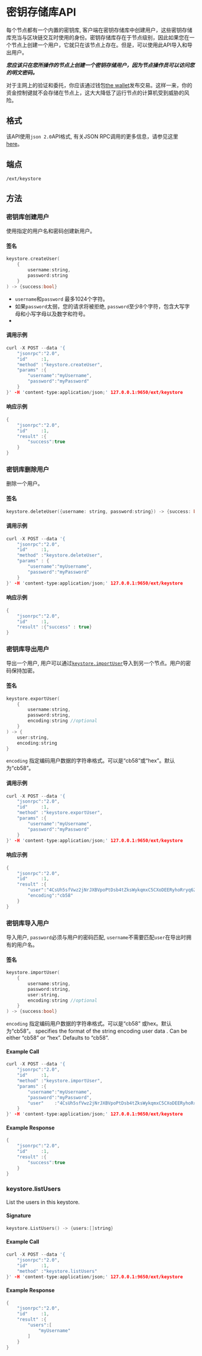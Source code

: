 # 密钥存储库API

每个节点都有一个内置的密钥库, 客户端在密钥存储库中创建用户，这些密钥存储库充当与区块链交互时使用的身份。密钥存储库存在于节点级别，因此如果您在一个节点上创建一个用户，它就只在该节点上存在。但是，可以使用此API导入和导出用户。

_**您应该只在您所操作的节点上创建一个密钥存储用户，因为节点操作员可以访问您的明文密码。**_

对于主网上的验证和委托，你应该通过钱包[the wallet](../tutorials/nodes-and-staking/staking-avax-by-validating-or-delegating-with-the-avalanche-wallet.md)发布交易。这样一来，你的资金控制键就不会存储在节点上，这大大降低了运行节点的计算机受到威胁的风险。

## 格式

该API使用`json 2.0`API格式, 有关JSON RPC调用的更多信息，请参见这里 [here](issuing-api-calls.md)。

## 端点

```text
/ext/keystore
```

## 方法

### 密钥库创建用户

使用指定的用户名和密码创建新用户。

#### **签名**

```cpp
keystore.createUser(
    {
        username:string,
        password:string
    }
) -> {success:bool}
```

* `username`和`password` 最多1024个字符。
* 如果`password`太弱，您的请求将被拒绝, `password`至少8个字符，包含大写字母和小写字母以及数字和符号。
* 
#### **调用示例**

```cpp
curl -X POST --data '{
    "jsonrpc":"2.0",
    "id"     :1,
    "method" :"keystore.createUser",
    "params" :{
        "username":"myUsername",
        "password":"myPassword"
    }
}' -H 'content-type:application/json;' 127.0.0.1:9650/ext/keystore
```

#### **响应示例**

```cpp
{
    "jsonrpc":"2.0",
    "id"     :1,
    "result" :{
        "success":true
    }
}
```

### 密钥库删除用户

删除一个用户。

#### **签名**

```cpp
keystore.deleteUser({username: string, password:string}) -> {success: bool}
```

#### **调用示例**

```cpp
curl -X POST --data '{
    "jsonrpc":"2.0",
    "id"     :1,
    "method" :"keystore.deleteUser",
    "params" : {
        "username":"myUsername",
        "password":"myPassword"
    }
}' -H 'content-type:application/json;' 127.0.0.1:9650/ext/keystore
```

#### **响应示例**

```cpp
{
    "jsonrpc":"2.0",
    "id"     :1,
    "result" :{"success" : true}
}
```

### 密钥库导出用户

导出一个用户, 用户可以通过[`keystore.importUser`](keystore-api.md#keystore-importuser)导入到另一个节点。用户的密码保持加密。

#### **签名**

```cpp
keystore.exportUser(
    {
        username:string,
        password:string,
        encoding:string //optional
    }
) -> {
    user:string,
    encoding:string
}
```

`encoding` 指定编码用户数据的字符串格式。可以是“cb58”或“hex”。默认为“cb58”。

#### **调用示例**

```cpp
curl -X POST --data '{
    "jsonrpc":"2.0",
    "id"     :1,
    "method" :"keystore.exportUser",
    "params" :{
        "username":"myUsername",
        "password":"myPassword"
    }
}' -H 'content-type:application/json;' 127.0.0.1:9650/ext/keystore
```

#### **响应示例**

```cpp
{
    "jsonrpc":"2.0",
    "id"     :1,
    "result" :{
        "user":"4CsUh5sfVwz2jNrJXBVpoPtDsb4tZksWykqmxC5CXoDEERyhoRryq62jYTETYh53y13v7NzeReisi",
        "encoding":"cb58"
    }
}
```

### 密钥库导入用户

导入用户, `password`必须与用户的密码匹配, `username`不需要匹配`user`在导出时拥有的用户名。

#### **签名**

```cpp
keystore.importUser(
    {
        username:string,
        password:string,
        user:string,
        encoding:string //optional
    }
) -> {success:bool}
```

`encoding` 指定编码用户数据的字符串格式。可以是“cb58” 或hex。默认为“cb58”。
specifies the format of the string encoding user data . Can be either “cb58” or “hex”. Defaults to “cb58”.

#### **Example Call**

```cpp
curl -X POST --data '{
    "jsonrpc":"2.0",
    "id"     :1,
    "method" :"keystore.importUser",
    "params" :{
        "username":"myUsername",
        "password":"myPassword",
        "user"    :"4CsUh5sfVwz2jNrJXBVpoPtDsb4tZksWykqmxC5CXoDEERyhoRryq62jYTETYh53y13v7NzeReisi"
    }
}' -H 'content-type:application/json;' 127.0.0.1:9650/ext/keystore
```

#### **Example Response**

```cpp
{
    "jsonrpc":"2.0",
    "id"     :1,
    "result" :{
        "success":true
    }
}
```

### keystore.listUsers

List the users in this keystore.

#### **Signature**

```cpp
keystore.ListUsers() -> {users:[]string}
```

#### **Example Call**

```cpp
curl -X POST --data '{
    "jsonrpc":"2.0",
    "id"     :1,
    "method" :"keystore.listUsers"
}' -H 'content-type:application/json;' 127.0.0.1:9650/ext/keystore
```

#### **Example Response**

```cpp
{
    "jsonrpc":"2.0",
    "id"     :1,
    "result" :{
        "users":[
            "myUsername"
        ]
    }
}
```

<!--stackedit_data:
eyJoaXN0b3J5IjpbLTQwMzcyOTExMSwtOTIzNDEyMzk5LC0zNz
gwNDI3MV19
-->